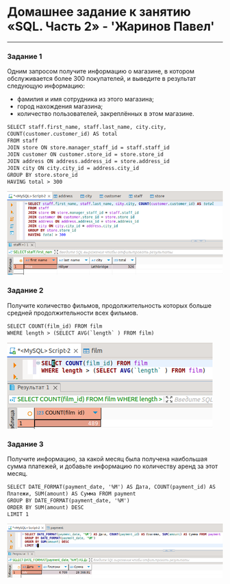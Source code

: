 # Домашнее задание к занятию «SQL. Часть 2» - 'Жаринов Павел'
---
### Задание 1

Одним запросом получите информацию о магазине, в котором обслуживается более 300 покупателей, и выведите в результат следующую информацию: 
- фамилия и имя сотрудника из этого магазина;
- город нахождения магазина;
- количество пользователей, закреплённых в этом магазине.
```
SELECT staff.first_name, staff.last_name, city.city, COUNT(customer.customer_id) AS total
FROM staff
JOIN store ON store.manager_staff_id = staff.staff_id
JOIN customer ON customer.store_id = store.store_id 
JOIN address ON address.address_id = store.address_id
JOIN city ON city.city_id = address.city_id
GROUP BY store.store_id
HAVING total > 300 
```
![Скриншот](image/1.png)
### Задание 2

Получите количество фильмов, продолжительность которых больше средней продолжительности всех фильмов.
```
SELECT COUNT(film_id) FROM film
WHERE length > (SELECT AVG(`length` ) FROM film)
```
![Скриншот](image/2.png)
### Задание 3

Получите информацию, за какой месяц была получена наибольшая сумма платежей, и добавьте информацию по количеству аренд за этот месяц.
```
SELECT DATE_FORMAT(payment_date, '%M') AS Дата, COUNT(payment_id) AS Платежи, SUM(amount) AS Сумма FROM payment
GROUP BY DATE_FORMAT(payment_date, '%M')
ORDER BY SUM(amount) DESC
LIMIT 1
```
![Скриншот](image/3.png)
